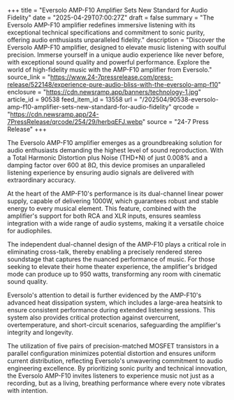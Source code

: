 +++
title = "Eversolo AMP-F10 Amplifier Sets New Standard for Audio Fidelity"
date = "2025-04-29T07:00:27Z"
draft = false
summary = "The Eversolo AMP-F10 amplifier redefines immersive listening with its exceptional technical specifications and commitment to sonic purity, offering audio enthusiasts unparalleled fidelity."
description = "Discover the Eversolo AMP-F10 amplifier, designed to elevate music listening with soulful precision. Immerse yourself in a unique audio experience like never before, with exceptional sound quality and powerful performance. Explore the world of high-fidelity music with the AMP-F10 amplifier from Eversolo."
source_link = "https://www.24-7pressrelease.com/press-release/522148/experience-pure-audio-bliss-with-the-eversolo-amp-f10"
enclosure = "https://cdn.newsramp.app/banners/technology-1.jpg"
article_id = 90538
feed_item_id = 13558
url = "/202504/90538-eversolo-amp-f10-amplifier-sets-new-standard-for-audio-fidelity"
qrcode = "https://cdn.newsramp.app/24-7PressRelease/qrcode/254/29/herbqEFJ.webp"
source = "24-7 Press Release"
+++

<p>The Eversolo AMP-F10 amplifier emerges as a groundbreaking solution for audio enthusiasts demanding the highest level of sound reproduction. With a Total Harmonic Distortion plus Noise (THD+N) of just 0.008% and a damping factor over 600 at 8Ω, this device promises an unparalleled listening experience by ensuring audio signals are delivered with extraordinary accuracy.</p><p>At the heart of the AMP-F10's performance is its dual-channel linear power supply, capable of delivering 1000W, which guarantees robust and stable energy to every musical element. This feature, combined with the amplifier's support for both RCA and XLR inputs, ensures seamless integration with a wide range of audio systems, making it a versatile choice for audiophiles.</p><p>The independent dual-channel design of the AMP-F10 plays a critical role in eliminating cross-talk, thereby enabling a precisely rendered stereo soundstage that captures the nuanced performance of music. For those seeking to elevate their home theater experience, the amplifier's bridged mode can produce up to 950 watts, transforming any room with cinematic sound quality.</p><p>Eversolo's attention to detail is further evidenced by the AMP-F10's advanced heat dissipation system, which includes a large-area heatsink to ensure consistent performance during extended listening sessions. This system also provides critical protection against overcurrent, overtemperature, and short-circuit scenarios, safeguarding the amplifier's integrity and longevity.</p><p>The utilization of five pairs of precision-matched MOSFET transistors in a parallel configuration minimizes potential distortion and ensures uniform current distribution, reflecting Eversolo's unwavering commitment to audio engineering excellence. By prioritizing sonic purity and technical innovation, the Eversolo AMP-F10 invites listeners to experience music not just as a recording, but as a living, breathing performance where every note vibrates with intention.</p>